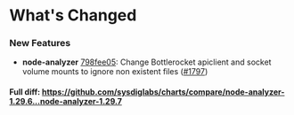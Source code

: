 # What's Changed

### New Features
- **node-analyzer** [798fee05](https://github.com/sysdiglabs/charts/commit/798fee055cbd3786c1f266f1277752608176a7d4): Change Bottlerocket apiclient and socket volume mounts to ignore non existent files ([#1797](https://github.com/sysdiglabs/charts/issues/1797))
#### Full diff: https://github.com/sysdiglabs/charts/compare/node-analyzer-1.29.6...node-analyzer-1.29.7
